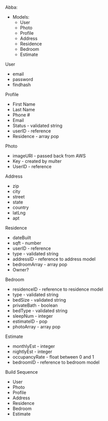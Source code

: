 Abba:

- Models:
  - User
  - Photo
  - Profile
  - Address
  - Residence
  - Bedroom
  - Estimate


User
-  email
-  password
-  findhash

Profile
-  First Name
-  Last Name
-  Phone #
-  Email
-  Status - validated string
-  userID  - reference
-  Residence - array pop

Photo
-  imageURI - passed back from AWS
-  Key - created by multer
-  UserID - reference

Address
-  zip
-  city
-  street
-  state
-  country
-  latLng
-  apt

Residence
-  dateBuilt
-  sqft - number
-  userID - reference
-  type - validated string
-  addressID - reference to address model
-  bedroomArray - array pop
-  Owner?

Bedroom
-  residenceID - reference to residence model
-  type - validated string
-  bedSize - validated string
-  privateBath - boolean
-  bedType - validated string
-  sleepNum - integer
-  estimateID - pop
-  photoArray - array pop

Estimate
-  monthlyEst - integer
-  nightlyEst - integer
-  occupancyRate - float between 0 and 1
-  bedroomID - reference to bedroom model

Build Sequence
-  User
-  Photo
-  Profile
-  Address
-  Residence
-  Bedroom
-  Estimate

